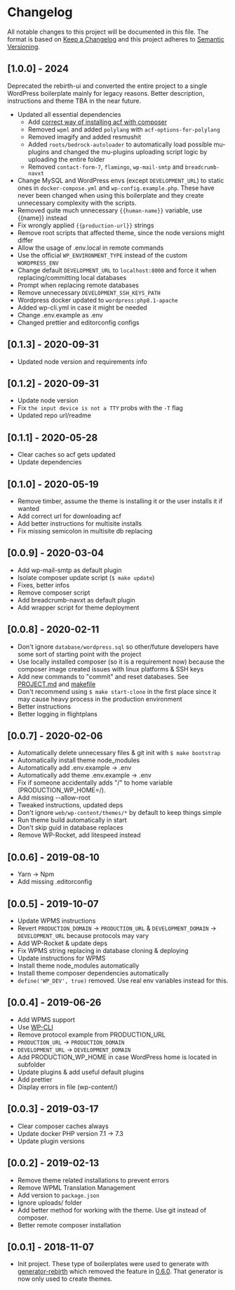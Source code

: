 # Changelog

All notable changes to this project will be documented in this file. The format is based on [Keep a Changelog](http://keepachangelog.com/en/1.0.0/) and this project adheres to [Semantic Versioning](http://semver.org/spec/v2.0.0.html).

## [1.0.0] - 2024

Deprecated the rebirth-ui and converted the entire project to a single WordPress boilerplate mainly for legacy reasons. Better description, instructions and theme TBA in the near future.

- Updated all essential dependencies
  - Add [correct way of installing acf with composer](https://www.advancedcustomfields.com/resources/installing-acf-pro-with-composer)
  - Removed `wpml` and added `polylang` with `acf-options-for-polylang`
  - Removed imagify and added resmushit
  - Added `roots/bedrock-autoloader` to automatically load possible mu-plugins and changed the mu-plugins uploading script logic by uploading the entire folder
  - Removed `contact-form-7`, `flamingo`, `wp-mail-smtp` and `breadcrumb-navxt`
- Change MySQL and WordPress envs (except `DEVELOPMENT_URL`) to static ones in `docker-compose.yml` and `wp-config.example.php`. These have never been changed when using this boilerplate and they create unnecessary complexity with the scripts.
- Removed quite much unnecessary `{{human-name}}` variable, use {{name}} instead
- Fix wrongly applied `{{production-url}}` strings
- Remove root scripts that affected theme, since the node versions might differ
- Allow the usage of .env.local in remote commands
- Use the official `WP_ENVIRONMENT_TYPE` instead of the custom `WORDPRESS_ENV`
- Change default `DEVELOPMENT_URL` to `localhost:8000` and force it when replacing/committing local databases
- Prompt when replacing remote databases
- Remove unnecessary `DEVELOPMENT_SSH_KEYS_PATH`
- Wordpress docker updated to `wordpress:php8.1-apache`
- Added wp-cli.yml in case it might be needed
- Change .env.example as .env
- Changed prettier and editorconfig configs

## [0.1.3] - 2020-09-31

- Updated node version and requirements info

## [0.1.2] - 2020-09-31

- Update node version
- Fix `the input device is not a TTY` probs with the `-T` flag
- Updated repo url/readme

## [0.1.1] - 2020-05-28

- Clear caches so acf gets updated
- Update dependencies

## [0.1.0] - 2020-05-19

- Remove timber, assume the theme is installing it or the user installs it if wanted
- Add correct url for downloading acf
- Add better instructions for multisite installs
- Fix missing semicolon in multisite db replacing

## [0.0.9] - 2020-03-04

- Add wp-mail-smtp as default plugin
- Isolate composer update script (`$ make update`)
- Fixes, better infos
- Remove composer script
- Add breadcrumb-navxt as default plugin
- Add wrapper script for theme deployment

## [0.0.8] - 2020-02-11

- Don't ignore `database/wordpress.sql` so other/future developers have some sort of starting point with the project
- Use locally installed composer (so it is a requirement now) because the composer image created issues with linux platforms & SSH keys
- Add new commands to "commit" and reset databases. See [PROJECT.md](PROJECT.md) and [makefile](makefile)
- Don't recommend using `$ make start-clone` in the first place since it may cause heavy process in the production environment
- Better instructions
- Better logging in flightplans

## [0.0.7] - 2020-02-06

- Automatically delete unnecessary files & git init with `$ make bootstrap`
- Automatically install theme node_modules
- Automatically add .env.example -> .env
- Automatically add theme .env.example -> .env
- Fix if someone accidentally adds "/" to home variable (PRODUCTION_WP_HOME=/).
- Add missing --allow-root
- Tweaked instructions, updated deps
- Don't ignore `web/wp-content/themes/*` by default to keep things simple
- Run theme build automatically in start
- Don't skip guid in database replaces
- Remove WP-Rocket, add litespeed instead

## [0.0.6] - 2019-08-10

- Yarn -> Npm
- Add missing .editorconfig

## [0.0.5] - 2019-10-07

- Update WPMS instructions
- Revert `PRODUCTION_DOMAIN` -> `PRODUCTION_URL` & `DEVELOPMENT_DOMAIN` -> `DEVELOPMENT_URL` because protocols may vary
- Add WP-Rocket & update deps
- Fix WPMS string replacing in database cloning & deploying
- Update instructions for WPMS
- Install theme node_modules automatically
- Install theme composer dependencies automatically
- `define('WP_DEV', true)` removed. Use real env variables instead for this.

## [0.0.4] - 2019-06-26

- Add WPMS support
- Use [WP-CLI](https://wp-cli.org)
- Remove protocol example from PRODUCTION_URL
- `PRODUCTION_URL` -> `PRODUCTION_DOMAIN`
- `DEVELOPMENT_URL` -> `DEVELOPMENT_DOMAIN`
- Add PRODUCTION_WP_HOME in case WordPress home is located in subfolder
- Update plugins & add useful default plugins
- Add prettier
- Display errors in file (wp-content/)

## [0.0.3] - 2019-03-17

- Clear composer caches always
- Update docker PHP version 7.1 -> 7.3
- Update plugin versions

## [0.0.2] - 2019-02-13

- Remove theme related installations to prevent errors
- Remove WPML Translation Management
- Add version to `package.json`
- Ignore uploads/ folder
- Add better method for working with the theme. Use git instead of composer.
- Better remote composer installation

## [0.0.1] - 2018-11-07

- Init project. These type of boilerplates were used to generate with [generator-rebirth](https://github.com/joonassandell/generator-rebirth) which removed the feature in [0.6.0](https://github.com/joonassandell/generator-rebirth/blob/master/CHANGELOG.md). That generator is now only used to create themes.
